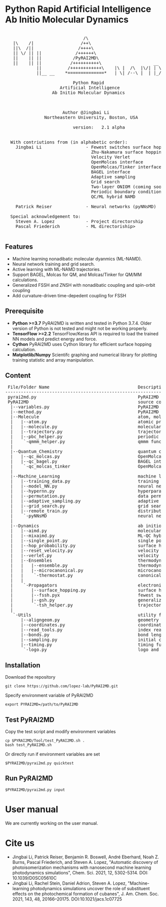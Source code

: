 # Python Rapid Artificial Intelligence Ab Initio Molecular Dynamics
<pre>

                              /\
   |\    /|                  /++\
   ||\  /||                 /++++\
   || \/ || ||             /++++++\
   ||    || ||            /PyRAI2MD\
   ||    || ||           /++++++++++\                    __
            ||          /++++++++++++\    |\ |  /\  |\/| | \
            ||__ __    *==============*   | \| /--\ |  | |_/

                          Python Rapid
                     Artificial Intelligence
                  Ab Initio Molecular Dynamics



                      Author @Jingbai Li
               Northeastern University, Boston, USA

                          version:   2.1 alpha
                          

  With contriutions from (in alphabetic order):
    Jingbai Li                 - Fewest switches surface hopping
                                 Zhu-Nakamura surface hopping
                                 Velocity Verlet
                                 OpenMolcas interface
                                 OpenMolcas/Tinker interface
                                 BAGEL interface
                                 Adaptive sampling
                                 Grid search
                                 Two-layer ONIOM (coming soon)
                                 Periodic boundary condition (coming soon)
                                 QC/ML hybrid NAMD

    Patrick Reiser             - Neural networks (pyNNsMD)

  Special acknowledgement to:
    Steven A. Lopez            - Project directorship
    Pascal Friederich          - ML directoriship>

</pre>
## Features
 - Machine learning nonadibatic molecular dyanmics (ML-NAMD).
 - Neural network training and grid search.
 - Active learning with ML-NAMD trajectories.
 - Support BAGEL, Molcas for QM, and Molcas/Tinker for QM/MM calculations.
 - Generalized FSSH and ZNSH with nonadibatic coupling and spin-orbit coupling
 - Add curvature-driven time-depedent coupling for FSSH
 
## Prerequisite
 - **Python >=3.7** PyRAI2MD is written and tested in Python 3.7.4. Older version of Python is not tested and might not be working properly.
 - **TensorFlow >=2.2** TensorFlow/Keras API is required to load the trained NN models and predict energy and force.
 - **Cython** PyRAI2MD uses Cython library for efficient surface hopping calculation.
 - **Matplotlib/Numpy** Scientifc graphing and numerical library for plotting training statistic and array manipulation.

## Content
<pre>
 File/Folder Name                                  Description                                      
---------------------------------------------------------------------------------------------------
 pyrai2md.py                                       PyRAI2MD interface                              
 PyRAI2MD                                          source codes folder
  |--variables.py                                  PyRAI2MD input reader                           
  |--method.py                                     PyRAI2MD method manager                         
  |--Molecule                                      atom, molecule, trajectory code folder
  |   |--atom.py                                   atomic properties class                         
  |   |--molecule.py                               molecular properties class                      
  |   |--trajectory.py                             trajectory properties class                     
  |   |--pbc_helper.py                             periodic boundary condition functions           
  |    `-qmmm_helper.py                            qmmm functions                                  
  |
  |--Quantum_Chemistry                             quantum chemicial program interface folder
  |   |--qc_molcas.py                              OpenMolcas interface                            
  |   |--qc_bagel.py                               BAGEL interface                                 
  |    `-qc_molcas_tinker                          OpenMolcas/Tinker interface                     
  |
  |--Machine_Learning                              machine learning library interface folder
  |   |--training_data.py                          training data manager                           
  |   |--model_NN.py                               neural network interface                        
  |   |--hypernn.py                                hyperparameter manager                          
  |   |--permutation.py                            data permutation functions                      
  |   |--adaptive_sampling.py                      adaptive sampling class                         
  |   |--grid_search.py                            grid search class                               
  |   |--remote_train.py                           distribute remote training                      
  |    `-pyNNsMD                                   neural network library                         
  |
  |--Dynamics                                      ab initio molecular dynamics code folder
  |   |--aimd.py                                   molecular dynamics class                        
  |   |--mixaimd.py                                ML-QC hybrid molecular dynamics class           
  |   |--single_point.py                           single point calculation                        
  |   |--hop_probability.py                        surface hopping probability calculation         
  |   |--reset_velocity.py                         velocity adjustment functions                   
  |   |--verlet.py                                 velocity verlet method                          
  |   |--Ensembles                                 thermodynamics control code folder
  |   |   |--ensemble.py                           thermodynamics ensemble manager                 
  |   |   |--microcanonical.py                     microcanonical ensemble                         
  |   |    `-thermostat.py                         canonical ensemble                              
  |   |
  |    `-Propagators                               electronic propagation code folder
  |       |--surface_hopping.py                    surface hopping manager                         
  |       |--fssh.pyx                              fewest switches surface hopping method          
  |       |--gsh.py                                generalized surface hopping method              
  |        `-tsh_helper.py                         trajectory surface hopping tools                
  |
   `-Utils                                         utility folder
      |--aligngeom.py                              geometry aligment and comparison functions      
      |--coordinates.py                            coordinates writing functions                   
      |--read_tools.py                             index reader                                    
      |--bonds.py                                  bond length library                            
      |--sampling.py                               initial condition sampling functions            
      |--timing.py                                 timing functions                                
       `-logo.py                                   logo and credits                                    
</pre>

## Installation
Download the repository

    git clone https://github.com/lopez-lab/PyRAI2MD.git

Specify environment variable of PyRAI2MD

    export PYRAI2MD=/path/to/PyRAI2MD
    
## Test PyRAI2MD
Copy the test script and modify environment variables 

    cp $PYRAI2MD/Tool/test_PyRAI2MD.sh .
    bash test_PyRAI2MD.sh

Or directly run if environment variables are set

    $PYRAI2MD/pyrai2md.py quicktest
    
## Run PyRAI2MD

    $PYRAI2MD/pyrai2md.py input
    
# User manual
We are currently working on the user manual.

# Cite us
- Jingbai Li, Patrick Reiser, Benjamin R. Boswell, André Eberhard, Noah Z. Burns, Pascal Friederich, and Steven A. Lopez, "Automatic discovery of photoisomerization mechanisms with nanosecond machine learning photodynamics simulations", Chem. Sci. 2021, 12, 5302-5314. DOI: 10.1039/D0SC05610C
- Jingbai Li, Rachel Stein, Daniel Adrion, Steven A. Lopez, "Machine-learning photodynamics simulations uncover the role of substituent effects on the photochemical formation of cubanes", J. Am. Chem. Soc. 2021, 143, 48, 20166–20175. DOI:10.1021/jacs.1c07725
